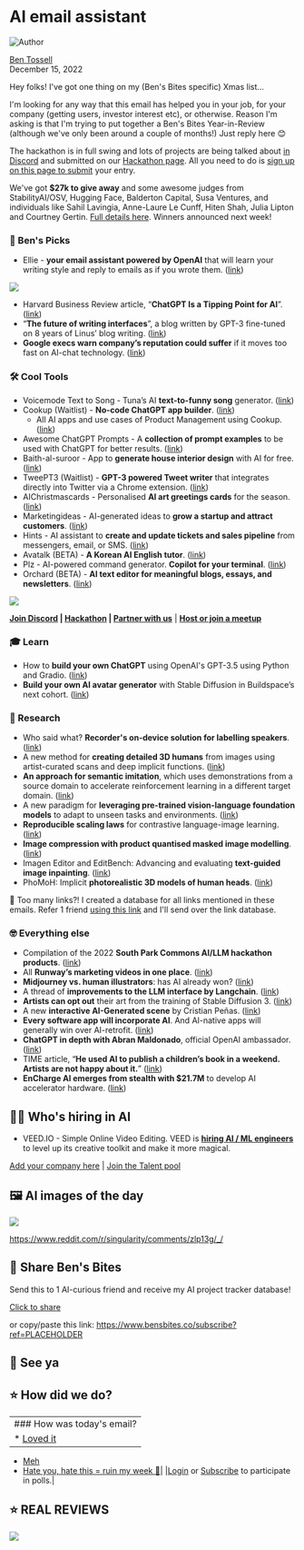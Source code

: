 # AI email assistant

![Author](https://media.beehiiv.com/cdn-cgi/image/fit=scale-down,format=auto,onerror=redirect,quality=80/uploads/user/profile_picture/fc858b4d-39e3-4be1-abf4-2b55504e21a2/thumb_uJ4UYake_400x400.jpg)

[Ben Tossell](https://www.twitter.com/bentossell)\
December 15, 2022

Hey folks! I've got one thing on my (Ben's Bites specific) Xmas list...

I'm looking for any way that this email has helped you in your job, for your company (getting users, investor interest etc), or otherwise. Reason I'm asking is that I'm trying to put together a Ben's Bites Year-in-Review (although we've only been around a couple of months!) Just reply here 😊

The hackathon is in full swing and lots of projects are being talked about [in Discord](https://discord.gg/qd92NKjDdE) and submitted on our [Hackathon page](http://hackathon.bensbites.co/). All you need to do is [sign up on this page to submit](http://hackathon.bensbites.co/) your entry.

We've got **$27k to give away** and some awesome judges from StabilityAI/OSV, Hugging Face, Balderton Capital, Susa Ventures, and individuals like Sahil Lavingia, Anne-Laure Le Cunff, Hiten Shah, Julia Lipton and Courtney Gertin. [Full details here](https://vanilla-peach-484.notion.site/Ben-s-Bites-AI-Hackathon-27k-324b3e8b3d474a12a2e828b7ac45f9f9). Winners announced next week!

### **🤌 Ben's Picks**

- Ellie - **your email assistant powered by OpenAI** that will learn your writing style and reply to emails as if you wrote them. ([link](https://ellieai.com/))

![](https://media.beehiiv.com/cdn-cgi/image/fit=scale-down,format=auto,onerror=redirect,quality=80/uploads/asset/file/0ef0926c-404c-425b-beac-9ced8d617a7e/hero.png)

- Harvard Business Review article, “**ChatGPT Is a Tipping Point for AI**”. ([<u>link</u>](https://hbr.org/2022/12/chatgpt-is-a-tipping-point-for-ai))
- “**The future of writing interfaces**”, a blog written by GPT-3 fine-tuned on 8 years of Linus’ blog writing. ([<u>link</u>](https://linus.zone/future-of-writing))
- **Google execs warn company’s reputation could suffer** if it moves too fast on AI-chat technology. ([<u>link</u>](https://www.cnbc.com/2022/12/13/google-execs-warn-of-reputational-risk-with-chatgbt-like-tool.html))

### **🛠️ Cool Tools**

- Voicemode Text to Song - Tuna’s AI **text-to-funny song** generator. ([<u>link</u>](https://tuna.voicemod.net/text-to-song))
- Cookup (Waitlist) - **No-code ChatGPT app builder**. ([<u>link</u>](https://cookup.ai/))
  - All AI apps and use cases of Product Management using Cookup. ([<u>link</u>](https://cookup.ai/category/product-management/))
- Awesome ChatGPT Prompts - A **collection of prompt examples** to be used with ChatGPT for better results. ([<u>link</u>](https://github.com/f/awesome-chatgpt-prompts))
- Baith-al-suroor - App to **generate house interior design** with AI for free. ([<u>link</u>](https://huggingface.co/spaces/Xhaheen/Baith-al-suroor))
- TweePT3 (Waitlist) - **GPT-3 powered Tweet writer** that integrates directly into Twitter via a Chrome extension. ([<u>link</u>](https://tweept3.com/))
- AIChristmascards - Personalised **AI art greetings cards** for the season. ([<u>link</u>](https://aichristmascards.com/))
- Marketingideas - AI-generated ideas to **grow a startup and attract customers**. ([<u>link</u>](https://marketingideas.ai/))
- Hints - AI assistant to **create and update tickets and sales pipeline** from messengers, email, or SMS. ([<u>link</u>](https://hints.so/))
- Avatalk (BETA) - **A Korean AI English tutor**. ([<u>link</u>](https://www.avatalk.ai/))
- Plz - AI-powered command generator. **Copilot for your terminal**. ([<u>link</u>](https://github.com/m1guelpf/plz-cli))
- Orchard (BETA) - **AI text editor for meaningful blogs, essays, and newsletters**. ([<u>link</u>](https://www.orchard.ink/))

![](https://media.beehiiv.com/cdn-cgi/image/fit=scale-down,format=auto,onerror=redirect,quality=80/uploads/asset/file/614695ab-6b9a-4500-bd96-4617a9dff0b7/ezgif.com-gif-maker__38_.gif)

**[Join Discord](https://discord.gg/qd92NKjDdE) | [Hackathon](https://vanilla-peach-484.notion.site/Ben-s-Bites-AI-Hackathon-27k-324b3e8b3d474a12a2e828b7ac45f9f9) | [Partner with us](https://sponsor.bensbites.co/)** | [**Host or join a meetup**](https://meetups.bensbites.co/)

### **🎓 Learn**

- How to **build your own ChatGPT** using OpenAI's GPT-3.5 using Python and Gradio. ([<u>link</u>](https://www.youtube.com/watch?v=LB4MVdpajsU))
- ​​**Build your own AI avatar generator** with Stable Diffusion in Buildspace’s next cohort. ([<u>link</u>](https://buildspace.so/builds/ai-avatar))

### **🔬 Research**

- Who said what? **Recorder's on-device solution for labelling speakers**. ([<u>link</u>](https://ai.googleblog.com/2022/12/who-said-what-recorders-on-device.html))
- A new method for **creating detailed 3D humans** from images using artist-curated scans and deep implicit functions. ([<u>link</u>](https://arxiv.org/abs/2212.07422))
- **An approach for semantic imitation**, which uses demonstrations from a source domain to accelerate reinforcement learning in a different target domain. ([<u>link</u>](https://arxiv.org/abs/2212.07407))
- A new paradigm for **leveraging pre-trained vision-language foundation models** to adapt to unseen tasks and environments. ([<u>link</u>](https://arxiv.org/abs/2212.07398))
- **Reproducible scaling laws** for contrastive language-image learning. ([<u>link</u>](https://arxiv.org/abs/2212.07143))
- **Image compression with product quantised masked image modelling**. ([<u>link</u>](https://arxiv.org/abs/2212.07372))
- Imagen Editor and EditBench: Advancing and evaluating **text-guided image inpainting**. ([<u>link</u>](https://arxiv.org/abs/2212.06909))
- PhoMoH: Implicit **photorealistic 3D models of human heads**. ([link](https://arxiv.org/abs/2212.07275))

👋 Too many links?! I created a database for all links mentioned in these emails. Refer 1 friend [using this link](https://www.bensbites.co/subscribe?ref=PLACEHOLDER) and I'll send over the link database.

### **🤓 Everything else**

- Compilation of the 2022 **South Park Commons AI/LLM hackathon products**. ([<u>link</u>](https://www.youtube.com/watch?v=ie5b44LcC-Y))
- All **Runway’s marketing videos in one place**. ([<u>link</u>](https://videos.runwayml.com/))
- **Midjourney vs. human illustrators**: has AI already won? ([<u>link</u>](https://evilmartians.com/chronicles/midjourney-vs-human-illustrators-has-ai-already-won))
- A thread of **improvements to the LLM interface by Langchain**. ([<u>link</u>](https://twitter.com/LangChainAI/status/1603070855193382913?s=20\&t=PsUE33FWo_Mh-m6IXfvojg))
- **Artists can opt out** their art from the training of Stable Diffusion 3. ([<u>link</u>](https://haveibeentrained.com/))
- A new **interactive AI-Generated scene** by Cristian Peñas. ([<u>link</u>](https://80.lv/articles/a-new-interactive-ai-generated-scene-by-cristian-pe-as/))
- **Every software app will incorporate AI**. And AI-native apps will generally win over AI-retrofit. ([<u>link</u>](https://www.indexventures.com/perspectives/every-software-application-will-incorporate-ai/))
- **ChatGPT in depth with Abran Maldonado**, official OpenAI ambassador. ([<u>link</u>](https://www.youtube.com/watch?app=desktop\&v=UDRsWZR9Kn0))
- TIME article, “**He used AI to publish a children’s book in a weekend. Artists are not happy about it.**” ([<u>link</u>](https://time.com/6240569/ai-childrens-book-alice-and-sparkle-artists-unhappy/))
- **EnCharge AI emerges from stealth with $21.7M** to develop AI accelerator hardware. ([<u>link</u>](https://techcrunch.com/2022/12/14/encharge-ai-emerges-from-stealth-with-21-7m-to-develop-ai-accelerator-hardware/))

## **🧑‍💻 Who's hiring in AI**

- VEED.IO - Simple Online Video Editing. VEED is **[hiring AI / ML engineers](https://veed.teamtailor.com/jobs/2145526-senior-software-engineer-ai-team)** to level up its creative toolkit and make it more magical.

[Add your company here](https://bensbites.pallet.com/hire) | [Join the Talent pool](https://bensbites.pallet.com/talent/welcome?referral=true\&step=welcome\&pallet=)

## **🖼 AI images of the day**

![](https://media.beehiiv.com/cdn-cgi/image/fit=scale-down,format=auto,onerror=redirect,quality=80/uploads/asset/file/63f6516c-b74b-4e43-9f63-3c5b56cb1762/acqpq9z49w5a1.jpg)

<https://www.reddit.com/r/singularity/comments/zlp13g/_/>

## **🤗 Share Ben's Bites**

Send this to 1 AI-curious friend and receive my AI project tracker database!

[Click to share](https://www.bensbites.co/subscribe?ref=PLACEHOLDER)

or copy/paste this link: https://www.bensbites.co/subscribe?ref=PLACEHOLDER

## **👋 See ya**

## **⭐️ How did we do?**

||
|:---|
|### How was today's email?|
|\* [Loved it](https://www.bensbites.co/login)

- [Meh](https://www.bensbites.co/login)
- [Hate you, hate this = ruin my week 🥹](https://www.bensbites.co/login)|
  |[Login](https://www.bensbites.co/login) or [Subscribe](https://www.bensbites.co/subscribe) to participate in polls.|

## **⭐️ REAL** REVIEWS

![](https://media.beehiiv.com/cdn-cgi/image/fit=scale-down,format=auto,onerror=redirect,quality=80/uploads/asset/file/c8a91ecd-5477-493e-bb9d-9ed8f04bde24/Screenshot_2022-12-13_at_14.55.58.png)
